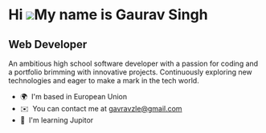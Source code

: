 Hi ![](https://user-images.githubusercontent.com/18350557/176309783-0785949b-9127-417c-8b55-ab5a4333674e.gif)My name is Gaurav Singh
====================================================================================================================================

Web Developer
-------------

An ambitious high school software developer with a passion for coding and a portfolio brimming with innovative projects. Continuously exploring new technologies and eager to make a mark in the tech world.

* 🌍  I'm based in European Union
* ✉️  You can contact me at [gavravzle@gmail.com](mailto:gavravzle@gmail.com)
* 🧠  I'm learning Jupitor
